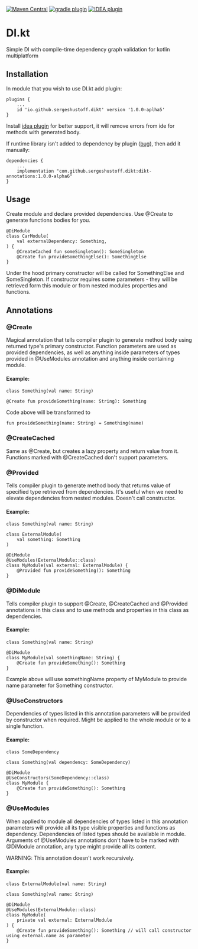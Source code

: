 [![Maven Central](https://maven-badges.herokuapp.com/maven-central/io.github.sergeshustoff.dikt/dikt-compiler-plugin/badge.svg)](https://maven-badges.herokuapp.com/maven-central/io.github.sergeshustoff.dikt/dikt-compiler-plugin)
[![gradle plugin](https://img.shields.io/maven-metadata/v/https/plugins.gradle.org/m2/io/github/sergeshustoff/dikt/dikt-gradle-plugin/maven-metadata.xml.svg?label=gradle%20plugin)](https://plugins.gradle.org/plugin/io.github.sergeshustoff.dikt)
[![IDEA plugin](https://img.shields.io/jetbrains/plugin/v/17533-di-kt.svg)](https://plugins.jetbrains.com/plugin/17533-di-kt)


# DI.kt
Simple DI with compile-time dependency graph validation for kotlin multiplatform

## Installation

In module that you wish to use DI.kt add plugin:

    plugins {
        ...
        id 'io.github.sergeshustoff.dikt' version '1.0.0-aplha5'
    }

Install [idea plugin](https://plugins.jetbrains.com/plugin/17533-di-kt) for better support, it will remove errors from ide for methods with generated body.

If runtime library isn't added to dependency by plugin ([bug](https://github.com/sergeshustoff/dikt/issues/2)), then add it manually:

    dependencies {
        ...
        implementation "com.github.sergeshustoff.dikt:dikt-annotations:1.0.0-alpha6"
    }

## Usage

Create module and declare provided dependencies. Use @Create to generate functions bodies for you.

    @DiModule
    class CarModule(
        val externalDependency: Something,
    ) {
        @CreateCached fun someSingleton(): SomeSingleton
        @Create fun provideSomethingElse(): SomethingElse
    }
  
Under the hood primary constructor will be called for SomethingElse and SomeSingleton. If constructor requires some parameters - they will be retrieved form this module or from nested modules properties and functions.

## Annotations

### @Create

Magical annotation that tells compiler plugin to generate method body using returned type's primary constructor.
Function parameters are used as provided dependencies, as well as anything inside parameters of types provided in @UseModules annotation and anything inside containing module.

#### Example:
    
    class Something(val name: String)

    @Create fun provideSomething(name: String): Something

Code above will be transformed to

    fun provideSomething(name: String) = Something(name)

### @CreateCached

Same as @Create, but creates a lazy property and return value from it. Functions marked with @CreateCached don't support parameters.

### @Provided

Tells compiler plugin to generate method body that returns value of specified type retrieved from dependencies. It's useful when we need to elevate dependencies from nested modules.
Doesn't call constructor.

#### Example:

    class Something(val name: String)

    class ExternalModule(
        val something: Something
    )

    @DiModule
    @UseModules(ExternalModule::class)
    class MyModule(val external: ExternalModule) {
        @Provided fun provideSomething(): Something
    }

### @DiModule

Tells compiler plugin to support @Create, @CreateCached and @Provided annotations in this class and to use methods and properties in this class as dependencies. 
 
#### Example:

    class Something(val name: String)

    @DiModule
    class MyModule(val somethingName: String) {
        @Create fun provideSomething(): Something
    }

Example above will use somethingName property of MyModule to provide name parameter for Something constructor.

### @UseConstructors

Dependencies of types listed in this annotation parameters will be provided by constructor when required.
Might be applied to the whole module or to a single function.

#### Example:

    class SomeDependency

    class Something(val dependency: SomeDependency)

    @DiModule
    @UseConstructors(SomeDependency::class)
    class MyModule {
        @Create fun provideSomething(): Something
    }

### @UseModules

When applied to module all dependencies of types listed in this annotation parameters will provide all its type visible properties and functions as dependency.
Dependencies of listed types should be available in module.
Arguments of @UseModules annotations don't have to be marked with @DiModule annotation, any type might provide all its content.

WARNING: This annotation doesn't work recursively.

#### Example:

    class ExternalModule(val name: String)

    class Something(val name: String)

    @DiModule
    @UseModules(ExternalModule::class)
    class MyModule(
        private val external: ExternalModule
    ) {
        @Create fun provideSomething(): Something // will call constructor using external.name as parameter
    }